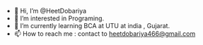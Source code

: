 - 👋 Hi, I’m @HeetDobariya
- 👀 I’m interested in Programing.
- 🌱 I’m currently learning BCA at UTU at india , Gujarat. 
- 📫 How to reach me : contact to heetdobariya466@gmail.com

<!---
HeetDobariya/HeetDobariya is a ✨ special ✨ repository because its `README.md` (this file) appears on your GitHub profile.
You can click the Preview link to take a look at your changes.
--->
